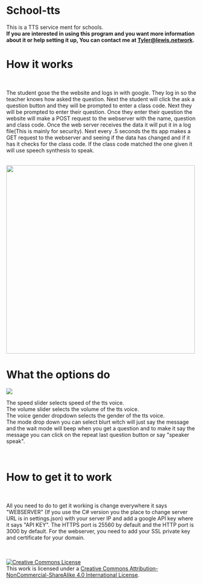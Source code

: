 # School-tts
This is a TTS service ment for schools.
<br>
<b>If you are interested in using this program and you want more information about it or help setting it up, You can contact me at Tyler@lewis.network.</b>
<br>
<h1>How it works</h1>
<br>
<p>The student gose the the website and logs in with google. They log in so the teacher knows how asked the question. Next the student will click the ask a question button and they will be prompted to enter a class code. Next they will be prompted to enter their question. Once they enter their question the website will make a POST request to the webserver with the name, question and class code. Once the web server receives the data it will put it in a log file(This is mainly for security). Next every .5 seconds the tts app makes a GET request to the webserver and seeing if the data has changed and if it has it checks for the class code. If the class code matched the one given it will use speech synthesis to speak.</p>
<br>
<img src="https://i.ibb.co/rK9KTZ3/how-it-works.png" width=500>
<br>
<h1>What the options do</h1>
<html>
<img src="https://i.ibb.co/pnXXBTC/image.png">
</html>
<p>The speed slider selects speed of the tts voice. <br> The volume slider selects the volume of the tts voice. <br> The voice gender dropdown selects the gender of the tts voice.<br> The mode drop down you can select blurt witch will just say the message and the wait mode will beep when you get a question and to make it say the message you can click on the repeat last question button or say "speaker speak".</p>
<br>
<h1>How to get it to work</h1>
 <br>
 <p>All you need to do to get it working is change everywhere it says "WEBSERVER" (If you use the C# version you the place to change server URL is in settings.json) with your server IP and add a google API key where it says "API KEY". The HTTPS port is 25560 by default and the HTTP port is 3000 by default. For the webserver, you need to add your SSL private key and certificate for your domain.</p>
 <br>
 <br>
 <a rel="license" href="http://creativecommons.org/licenses/by-nc-sa/4.0/"><img alt="Creative Commons License" style="border-width:0" src="https://i.creativecommons.org/l/by-nc-sa/4.0/88x31.png" /></a><br />This work is licensed under a <a rel="license" href="http://creativecommons.org/licenses/by-nc-sa/4.0/">Creative Commons Attribution-NonCommercial-ShareAlike 4.0 International License</a>.
